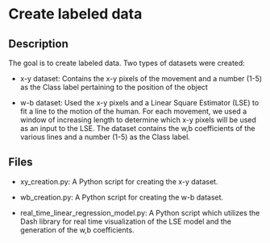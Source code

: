 # Create labeled data

## Description
The goal is to create labeled data. Two types of datasets were created:

* x-y dataset: Contains the x-y pixels of the movement and a number (1-5) as the Class label pertaining to the position of the object

* w-b dataset: Used the x-y pixels and a Linear Square Estimator (LSE) to fit a line to the motion of the human. For each movement, we used a window of increasing length to determine which x-y pixels will be used as an input to the LSE. The dataset contains the w,b coefficients of the various lines and a number (1-5) as the Class label.

## Files

* xy_creation.py: A Python script for creating the x-y dataset.

* wb_creation.py: A Python script for creating the w-b dataset.

* real_time_linear_regression_model.py: A Python script which utilizes the Dash library for real time visualization of the LSE model and the generation of the w,b coefficients.





